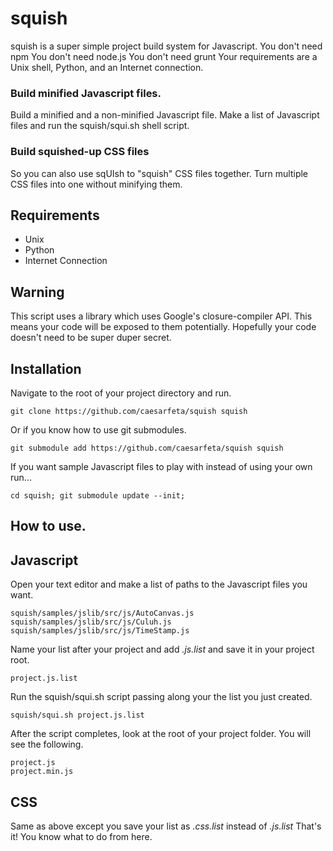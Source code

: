 # squish
squish is a super simple project build system for Javascript.
You don't need npm
You don't need node.js
You don't need grunt
Your requirements are a Unix shell, Python, and an Internet connection.

### Build minified Javascript files.
Build a minified and a non-minified Javascript file.
Make a list of Javascript files and run the squish/squi.sh shell script.

### Build squished-up CSS files
So you can also use sqUIsh to "squish" CSS files together.
Turn multiple CSS files into one without minifying them.

## Requirements
* Unix
* Python
* Internet Connection

## Warning
This script uses a library which uses Google's closure-compiler API.
This means your code will be exposed to them potentially.
Hopefully your code doesn't need to be super duper secret.

## Installation
Navigate to the root of your project directory and run.

	git clone https://github.com/caesarfeta/squish squish

Or if you know how to use git submodules.

	git submodule add https://github.com/caesarfeta/squish squish

If you want sample Javascript files to play with instead of using your own run...

	cd squish; git submodule update --init;

## How to use.
## Javascript
Open your text editor and make a list of paths to the Javascript files you want.

	squish/samples/jslib/src/js/AutoCanvas.js
	squish/samples/jslib/src/js/Culuh.js
	squish/samples/jslib/src/js/TimeStamp.js

Name your list after your project and add *.js.list* and save it in your project root.

	project.js.list

Run the squish/squi.sh script passing along your the list you just created.

	squish/squi.sh project.js.list

After the script completes, look at the root of your project folder.  You will see the following.

	project.js
	project.min.js

## CSS
Same as above except you save your list as *.css.list* instead of *.js.list*
That's it!  You know what to do from here.